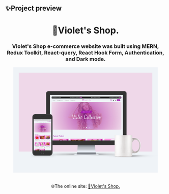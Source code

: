 ## ✨Project preview

<h1 align=center>💜Violet's Shop.</h1>

<h3 align="center">
Violet's Shop e-commerce website was built using MERN, Redux Toolkit, React-query, React Hook Form, Authentication, and Dark mode.
</h3>

<div align=center>
<img src="/uploads/H-VioletShop.png"  width="90%"/>
</div>

<br/>

<p align=center>🌐The online site: <a href="https://violet-shop.onrender.com" target="_blank">💜Violet's Shop.</a></p>

</br>
